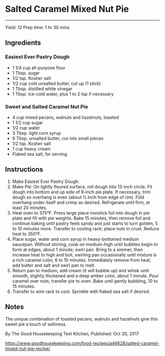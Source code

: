 # Salted Caramel Mixed Nut Pie
---
Yield: 12
Prep time: 1 hr 30 mins

## Ingredients
### Easiest Ever Pastry Dough
- 1 1/4 cup all-purpose flour
- 1 Tbsp. sugar
- 1/2 tsp. Kosher salt
- 1/2 cup cold unsalted butter, cut up (1 stick)
- 1 Tbsp. distilled white vinegar
- 1 Tbsp. ice-cold water, plus 1 to 2 tsp if necessary

### Sweet and Salted Caramel Nut Pie
- 4 cup mixed pecans, walnuts and hazelnuts, toasted
- 1 1/2 cup sugar
- 1/2 cup water
- 3 Tbsp. light corn syrup
- 6 Tbsp. unsalted butter, cut into small pieces
- 1/2 tsp. Kosher salt
- 1 cup heavy cream
- Flaked sea salt, for serving

## Instructions
1. Make Easiest Ever Pastry Dough.
2. Make Pie: On lightly floured surface, roll dough into 13-inch circle. Fit dough into bottom and up side of 9-inch pie plate. If necessary, trim dough so overhang is even (about 1⁄2 inch from edge of rim). Fold overhang under itself and crimp as desired. Refrigerate until firm, at least 20 minutes.
3. Heat oven to 375°F. Press large piece nonstick foil into dough in pie plate and fill with pie weights. Bake 15 minutes, then remove foil and continue baking until pastry feels sandy and just starts to turn golden, 5 to 10 minutes more. Transfer to cooling rack; place nuts in crust. Reduce heat to 350°F.
4. Place sugar, water and corn syrup in heavy-bottomed medium saucepan. Without stirring, cook on medium-high until bubbles begin to form at edges, about 1 minute; swirl pan. Bring to a simmer, then increase heat to high and boil, swirling pan occasionally until mixture is a rich caramel color, 6 to 10 minutes. Immediately remove from heat, add butter and salt and swirl pan to melt.
5. Return pan to medium, add cream (it will bubble up) and whisk until smooth, slightly thickened and a deep amber color, about 1 minute. Pour caramel over nuts; transfer pie to oven. Bake until gently bubbling, 10 to 15 minutes.
6. Transfer to wire rack to cool. Sprinkle with flaked sea salt if desired.

## Notes

The unique combination of toasted pecans, walnuts and hazelnuts give this sweet pie a touch of saltiness.

By The Good Housekeeping Test Kitchen, Published: Oct 30, 2017

https://www.goodhousekeeping.com/food-recipes/a46628/salted-caramel-mixed-nut-pie-recipe/
